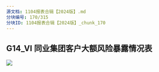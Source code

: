```yaml
---
源文档: 1104报表合辑【2024版】.md
分块编号: 170/315
分块ID: 1104报表合辑【2024版】_chunk_170
---
```


## G14\_VI 同业集团客户大额风险暴露情况表

![](data:image/x-emf;base64...)

